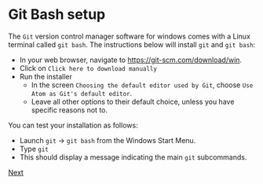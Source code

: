 # Git Bash setup

The `Git` version control manager software for windows
comes with a Linux terminal called `git bash`.
The instructions below will install `git` and `git bash`:

- In your web browser, navigate to <https://git-scm.com/download/win>.
- Click on `Click here to download manually`
- Run the installer
  + In the screen `Choosing the default editor used by Git`, choose `Use Atom as Git's default editor`.
  + Leave all other options to their default choice, unless you have specific reasons not to.

You can test your installation as follows:

  - Launch `git` -> `git bash` from the Windows Start Menu.
  - Type `git`
  - This should display a message indicating the main `git` subcommands.

[Next](ssh_ccb.md)
